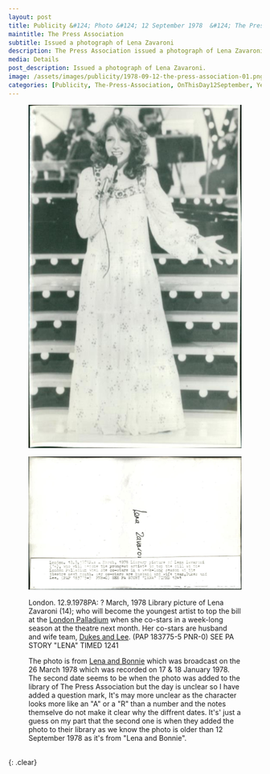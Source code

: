 ```yaml
---
layout: post
title: Publicity &#124; Photo &#124; 12 September 1978  &#124; The Press Association &#124; 
maintitle: The Press Association
subtitle: Issued a photograph of Lena Zavaroni
description: The Press Association issued a photograph of Lena Zavaroni.
media: Details
post_description: Issued a photograph of Lena Zavaroni.
image: /assets/images/publicity/1978-09-12-the-press-association-01.png 
categories: [Publicity, The-Press-Association, OnThisDay12September, Year-1978]
---
```


<figure class="fig1">
<a href="/assets/images/publicity/1978-09-12-the-press-association-01.png"><img src="/assets/images/publicity/1978-09-12-the-press-association-01.png" class="full-width zoom-in" /></a>
</figure>

<figure class="fig2">
<a href="/assets/images/publicity/1978-09-12-the-press-association-02.png"><img src="/assets/images/publicity/1978-09-12-the-press-association-02.png" class="full-width zoom-in" /></a>
<p>London. 12.9.1978PA: ? March, 1978 Library picture of Lena Zavaroni (14); who will become the youngest artist to top the bill at the <a href="/1978-10-02-the-lena-zavaroni-show">London Palladium</a> when she co-stars in a week-long season at the theatre next month. Her co-stars are husband and wife team, <a class="external-link" href="https://en.wikipedia.org/wiki/Dukes_and_Lee">Dukes and Lee</a>. (PAP 183775-5 PNR-0) SEE PA STORY "LENA" TIMED 1241</p>
<p>The photo is from <a href="/1978-03-26-lena-and-bonnie">Lena and Bonnie</a> which was broadcast on the 26 March 1978 which was recorded on 17 & 18 January 1978. The second date seems to be when the photo was added to the library of The Press Association but the day is unclear so I have added a question mark, It's may more unclear as the character looks more like an "A" or a "R" than a number and the notes themselve do not make it clear why the diffrent dates. It's' just a guess on my part that the second one is when they added the photo to their library as we know the photo is older than 12 September 1978 as it's from "Lena and Bonnie".</p>
</figure>

<br />{: .clear}
